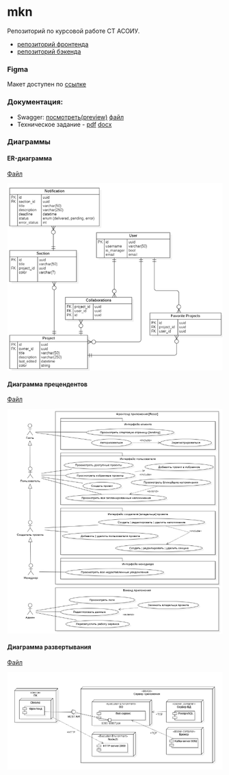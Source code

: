 # mkn

Репозиторий по курсовой работе СТ АСОИУ.

- [репозиторий фронтенда](https://github.com/pvrtss/mkn-frontend)
- [репозиторий бэкенда](https://github.com/vvjke314/mkn-backend)

### Figma

Макет доступен по [ссылке](https://www.figma.com/file/vyFT6WPGsmnSiZVdOWZkRq/MKN?node-id=0-1&t=Tmr3X1z1IiqiEFyA-0)

### Документация:

- Swagger: [посмотреть(preview)](https://vvjke314.github.io/mkn/) [файл](https://github.com/vvjke314/mkn/tree/main/docs/swagger/swagger.json)
- Техническое задание - [pdf](https://github.com/vvjke314/mkn/tree/main/docs/tech-spec/TZ_Zaycev_Eremihin_Abramov.pdf) [docx](https://github.com/vvjke314/mkn/tree/main/docs/tech-spec/TZ_Zaycev_Eremihin_Abramov.docx)

### Диаграммы

#### ER-диаграмма

[Файл](/docs/diagrams/er.mdj)

![ER-диаграмма](/docs/diagrams/er.png)

#### Диаграмма прецендентов

[Файл](/docs/diagrams/usecase.mdj)

![Диаграмма прецендентов](/docs/diagrams/usecase.png)

#### Диаграмма развертывания

[Файл](/docs/diagrams/deploy.mdj)

![Диаграмма развертывания](/docs/diagrams/deploy.png)

